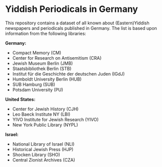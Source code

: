 # Yiddish Periodicals in Germany

This repository contains a dataset of all known about (Eastern)Yiddish newspapers and periodicals published in Germany. The list is based upon information from the following libraries:



**Germany:**
* Compact Memory (CM)
* Center for Research on Antisemitism (CRA)
* Jewish Museum Berlin (JMB)
* Staatsbibliothek Berlin (STB) 
* Institut für die Geschichte der deutschen Juden (IGdJ)
* Humboldt University Berlin (HUB)
* SUB Hamburg (SUB)
* Potsdam University (PU)

**United States:**
* Center for Jewish History (CJH)
* Leo Baeck Institute NY (LBI)
* YIVO Institute for Jewish Research (YIVO)
* New York Public Library (NYPL)

**Israel:**
* National Library of Israel (NLI)
* Historical Jewish Press (HJP)
* Shocken Library (SHO)
* Central Zionist Archives (CZA)
